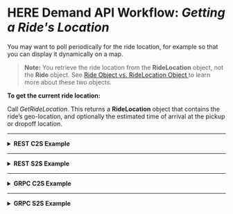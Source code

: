 # HERE Demand API Workflow: *Getting a Ride's Location* #

You may want to poll periodically for the ride location, for example so that you can display it dynamically on a map.

>**Note:** You retrieve the ride location from the **RideLocation** object, not the **Ride** object. See [Ride Object vs. RideLocation Object
](DemandDevGuide_BasicRideConcepts.md#RideAndRideLocation) to learn more about these two objects.

**To get the current ride location:**

Call *GetRideLocation*. This returns a **RideLocation** object that contains the ride’s geo-location, and optionally the estimated time of arrival at the pickup or dropoff location.

----
<details>
<summary><b>REST C2S Example</b></summary>

**Request:**

    COMING SOON

**Response:**

	COMING SOON

</details>

----
<details>
<summary><b>REST S2S Example</b></summary>

**Request:**

    COMING SOON

**Response:**

	COMING SOON

</details>

----

<details>
<summary><b>GRPC C2S Example</b></summary>

**Request:**

    COMING SOON


**Response:**

    COMING SOON

</details>

----

<details>
<summary><b>GRPC S2S Example</b></summary>

**Request:**

    COMING SOON

**Response:**

	COMING SOON

</details>



